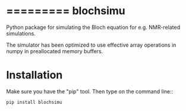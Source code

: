 =========
blochsimu
=========

Python package for simulating the Bloch equation for e.g. NMR-related simulations.

The simulator has been optimized to use effective array operations in numpy in preallocated memory buffers.

Installation
============

Make sure you have the "pip" tool. Then type on the command line::

    pip install blochsimu

